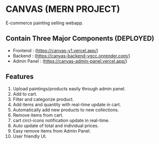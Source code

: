 # CANVAS (MERN PROJECT)

E-commerce painting selling webapp.

## Contain Three Major Components (DEPLOYED)

- Frontend : (<a href="https://canvas-v1.vercel.app/">https://canvas-v1.vercel.app/</a>)
- Backend : (<a href="https://canvas-backend-vgcc.onrender.com/">https://canvas-backend-vgcc.onrender.com/</a>)
- Admin Panel : (<a href="https://canvas-admin-panel.vercel.app/">https://canvas-admin-panel.vercel.app/</a>)

## Features

1. Upload paintings/products easily through admin panel.
2. Add to cart.
3. Filter and categorize product.
4. Add items and quantity with real-time update in cart.
5. Automatically add new products to new collections.
6. Remove items from cart.
7. cart circl-icons notification update in real-time.
8. Auto update of total and individual prices.
9. Easy remove items from Admin Panel.
10. User friendly UI.

